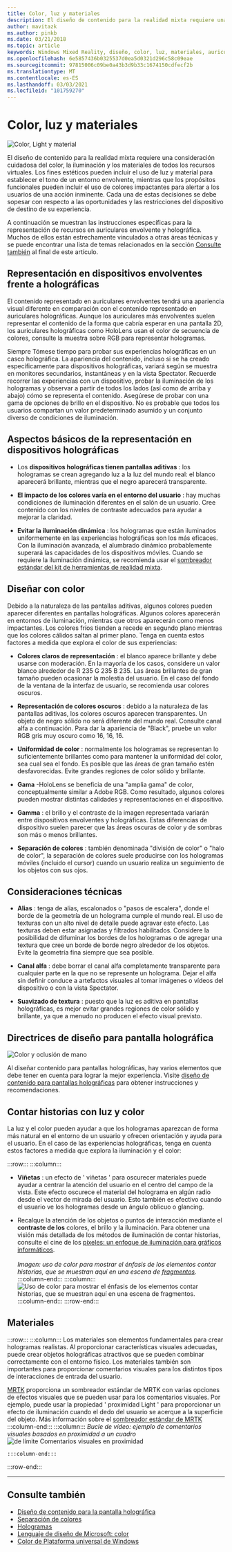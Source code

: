 ```yaml
---
title: Color, luz y materiales
description: El diseño de contenido para la realidad mixta requiere una consideración cuidadosa del color, la iluminación y los materiales para todos los recursos visuales.
author: mavitazk
ms.author: pinkb
ms.date: 03/21/2018
ms.topic: article
keywords: Windows Mixed Reality, diseño, color, luz, materiales, auriculares de realidad mixta, auriculares de realidad mixta de Windows, auriculares de realidad virtual, HoloLens, MRTK, kit de herramientas de realidad mixta
ms.openlocfilehash: 6e5857436b0325537d0ea5d0321d296c58c09eae
ms.sourcegitcommit: 97815006c09be0a43b3d9b33c1674150cdfecf2b
ms.translationtype: MT
ms.contentlocale: es-ES
ms.lasthandoff: 03/03/2021
ms.locfileid: "101759270"
---
```

# <a name="color-light-and-materials"></a>Color, luz y materiales

![Color, Light y material](images/RemoteRendering.jpg)

El diseño de contenido para la realidad mixta requiere una consideración cuidadosa del color, la iluminación y los materiales de todos los recursos virtuales. Los fines estéticos pueden incluir el uso de luz y material para establecer el tono de un entorno envolvente, mientras que los propósitos funcionales pueden incluir el uso de colores impactantes para alertar a los usuarios de una acción inminente. Cada una de estas decisiones se debe sopesar con respecto a las oportunidades y las restricciones del dispositivo de destino de su experiencia.

A continuación se muestran las instrucciones específicas para la representación de recursos en auriculares envolvente y holográfica. Muchos de ellos están estrechamente vinculados a otras áreas técnicas y se puede encontrar una lista de temas relacionados en la sección [Consulte también](color-light-and-materials.md#see-also) al final de este artículo.

## <a name="rendering-on-immersive-vs-holographic-devices"></a>Representación en dispositivos envolventes frente a holográficas

El contenido representado en auriculares envolventes tendrá una apariencia visual diferente en comparación con el contenido representado en auriculares holográficas. Aunque los auriculares más envolventes suelen representar el contenido de la forma que cabría esperar en una pantalla 2D, los auriculares holográficas como HoloLens usan el color de secuencia de colores, consulte la muestra sobre RGB para representar hologramas.

Siempre Tómese tiempo para probar sus experiencias holográficas en un casco holográfica. La apariencia del contenido, incluso si se ha creado específicamente para dispositivos holográficas, variará según se muestra en monitores secundarios, instantáneas y en la vista Spectator. Recuerde recorrer las experiencias con un dispositivo, probar la iluminación de los hologramas y observar a partir de todos los lados (así como de arriba y abajo) cómo se representa el contenido. Asegúrese de probar con una gama de opciones de brillo en el dispositivo. No es probable que todos los usuarios compartan un valor predeterminado asumido y un conjunto diverso de condiciones de iluminación.

## <a name="fundamentals-of-rendering-on-holographic-devices"></a>Aspectos básicos de la representación en dispositivos holográficas

* Los **dispositivos holográficas tienen pantallas aditivas** : los hologramas se crean agregando luz a la luz del mundo real: el blanco aparecerá brillante, mientras que el negro aparecerá transparente.

* **El impacto de los colores varía en el entorno del usuario** : hay muchas condiciones de iluminación diferentes en el salón de un usuario. Cree contenido con los niveles de contraste adecuados para ayudar a mejorar la claridad.

* **Evitar la iluminación dinámica** : los hologramas que están iluminados uniformemente en las experiencias holográficas son los más eficaces. Con la iluminación avanzada, el alumbrado dinámico probablemente superará las capacidades de los dispositivos móviles. Cuando se requiere la iluminación dinámica, se recomienda usar el [sombreador estándar del kit de herramientas de realidad mixta](https://github.com/microsoft/MixedRealityToolkit-Unity/blob/mrtk_release/Documentation/README_MRTKStandardShader.md). 

## <a name="designing-with-color"></a>Diseñar con color

Debido a la naturaleza de las pantallas aditivas, algunos colores pueden aparecer diferentes en pantallas holográficas. Algunos colores aparecerán en entornos de iluminación, mientras que otros aparecerán como menos impactantes. Los colores fríos tienden a recede en segundo plano mientras que los colores cálidos saltan al primer plano. Tenga en cuenta estos factores a medida que explora el color de sus experiencias:

* **Colores claros de representación** : el blanco aparece brillante y debe usarse con moderación. En la mayoría de los casos, considere un valor blanco alrededor de R 235 G 235 B 235. Las áreas brillantes de gran tamaño pueden ocasionar la molestia del usuario. En el caso del fondo de la ventana de la interfaz de usuario, se recomienda usar colores oscuros.

* **Representación de colores oscuros** : debido a la naturaleza de las pantallas aditivas, los colores oscuros aparecen transparentes. Un objeto de negro sólido no será diferente del mundo real. Consulte canal alfa a continuación. Para dar la apariencia de "Black", pruebe un valor RGB gris muy oscuro como 16, 16, 16.

* **Uniformidad de color** : normalmente los hologramas se representan lo suficientemente brillantes como para mantener la uniformidad del color, sea cual sea el fondo. Es posible que las áreas de gran tamaño estén desfavorecidas. Evite grandes regiones de color sólido y brillante.

* **Gama** -HoloLens se beneficia de una "amplia gama" de color, conceptualmente similar a Adobe RGB. Como resultado, algunos colores pueden mostrar distintas calidades y representaciones en el dispositivo.

* **Gamma** : el brillo y el contraste de la imagen representada variarán entre dispositivos envolventes y holográficas. Estas diferencias de dispositivo suelen parecer que las áreas oscuras de color y de sombras son más o menos brillantes.

* **Separación de colores** : también denominada "división de color" o "halo de color", la separación de colores suele producirse con los hologramas móviles (incluido el cursor) cuando un usuario realiza un seguimiento de los objetos con sus ojos.

## <a name="technical-considerations"></a>Consideraciones técnicas

* **Alias** : tenga de alias, escalonados o "pasos de escalera", donde el borde de la geometría de un holograma cumple el mundo real. El uso de texturas con un alto nivel de detalle puede agravar este efecto. Las texturas deben estar asignadas y filtrados habilitados. Considere la posibilidad de difuminar los bordes de los hologramas o de agregar una textura que cree un borde de borde negro alrededor de los objetos. Evite la geometría fina siempre que sea posible.

* **Canal alfa** : debe borrar el canal alfa completamente transparente para cualquier parte en la que no se represente un holograma. Dejar el alfa sin definir conduce a artefactos visuales al tomar imágenes o vídeos del dispositivo o con la vista Spectator.

* **Suavizado de textura** : puesto que la luz es aditiva en pantallas holográficas, es mejor evitar grandes regiones de color sólido y brillante, ya que a menudo no producen el efecto visual previsto.

## <a name="design-guidelines-for-holographic-display"></a>Directrices de diseño para pantalla holográfica

![Color y oclusión de mano](images/color_handocclusion.jpg)

Al diseñar contenido para pantallas holográficas, hay varios elementos que debe tener en cuenta para lograr la mejor experiencia. Visite [diseño de contenido para pantallas holográficas](designing-content-for-holographic-display.md) para obtener instrucciones y recomendaciones.

## <a name="storytelling-with-light-and-color"></a>Contar historias con luz y color

La luz y el color pueden ayudar a que los hologramas aparezcan de forma más natural en el entorno de un usuario y ofrecen orientación y ayuda para el usuario. En el caso de las experiencias holográficas, tenga en cuenta estos factores a medida que explora la iluminación y el color:

:::row:::
    :::column:::
* **Viñetas** : un efecto de ' viñetas ' para oscurecer materiales puede ayudar a centrar la atención del usuario en el centro del campo de la vista. Este efecto oscurece el material del holograma en algún radio desde el vector de mirada del usuario. Esto también es efectivo cuando el usuario ve los hologramas desde un ángulo oblicuo o glancing.

* Recalque la atención de los objetos o puntos de interacción mediante el **contraste de los** colores, el brillo y la iluminación. Para obtener una visión más detallada de los métodos de iluminación de contar historias, consulte el cine de los [píxeles: un enfoque de iluminación para gráficos informáticos](http://media.siggraph.org/education/cgsource/Archive/ConfereceCourses/S96/course30.pdf).<br>
        <br>
        *Imagen: uso de color para mostrar el énfasis de los elementos contar historias, que se muestran aquí en una escena de [fragmentos](https://www.microsoft.com/p/fragments/9nblggh5ggm8).*
    :::column-end:::
        :::column:::
        ![Uso de color para mostrar el énfasis de los elementos contar historias, que se muestran aquí en una escena de fragmentos.](images/640px-fragments.jpg)<br>
    :::column-end:::
:::row-end:::

## <a name="materials"></a>Materiales

:::row:::
    :::column:::
Los materiales son elementos fundamentales para crear hologramas realistas. Al proporcionar características visuales adecuadas, puede crear objetos holográficas atractivos que se pueden combinar correctamente con el entorno físico. Los materiales también son importantes para proporcionar comentarios visuales para los distintos tipos de interacciones de entrada del usuario.  

[MRTK](https://github.com/Microsoft/MixedRealityToolkit-Unity) proporciona un sombreador estándar de MRTK con varias opciones de efectos visuales que se pueden usar para los comentarios visuales. Por ejemplo, puede usar la propiedad ' proximidad Light ' para proporcionar un efecto de iluminación cuando el dedo del usuario se acerque a la superficie del objeto. Más información sobre el [sombreador estándar de MRTK](https://docs.microsoft.com/windows/mixed-reality/mrtk-docs/features/rendering/mrtk-standard-shader.md)
    :::column-end:::
        :::column:::
    *Bucle de vídeo: ejemplo de comentarios visuales basados en proximidad a un cuadro* 
     ![ de límite Comentarios visuales en proximidad](images/HoloLens2_Proximity.gif)

    :::column-end:::
:::row-end:::
<br>

---

## <a name="see-also"></a>Consulte también
* [Diseño de contenido para la pantalla holográfica](designing-content-for-holographic-display.md)
* [Separación de colores](../develop/platform-capabilities-and-apis/hologram-stability.md#color-separation)
* [Hologramas](../discover/hologram.md)
* [Lenguaje de diseño de Microsoft: color](https://www.microsoft.com/design/color)
* [Color de Plataforma universal de Windows](/windows/uwp/style/color)